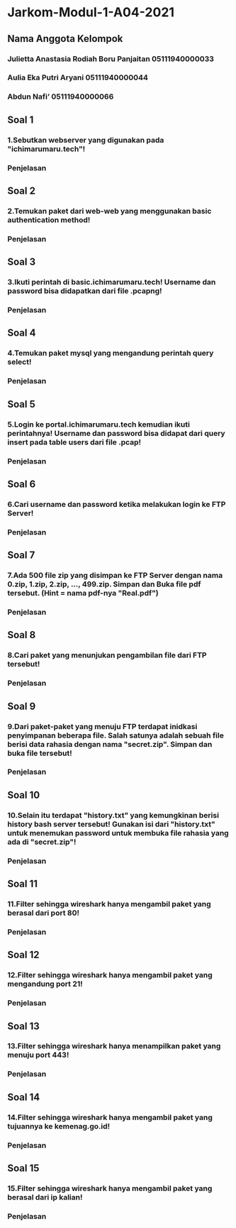 # Jarkom-Modul-1-A04-2021

## Nama Anggota Kelompok 
### Julietta Anastasia Rodiah Boru Panjaitan  05111940000033 
### Aulia Eka Putri Aryani				            05111940000044 
### Abdun Nafi’					                      05111940000066 



## Soal 1
### 1.Sebutkan webserver yang digunakan pada "ichimarumaru.tech"! 
### Penjelasan



## Soal 2
### 2.Temukan paket dari web-web yang menggunakan basic authentication method! 
### Penjelasan



## Soal 3
### 3.Ikuti perintah di basic.ichimarumaru.tech! Username dan password bisa didapatkan dari file .pcapng!
### Penjelasan



## Soal 4
### 4.Temukan paket mysql yang mengandung perintah query select! 
### Penjelasan



## Soal 5
### 5.Login ke portal.ichimarumaru.tech kemudian ikuti perintahnya! Username dan password bisa didapat dari query insert pada table users dari file .pcap!
### Penjelasan



## Soal 6
### 6.Cari username dan password ketika melakukan login ke FTP Server!
### Penjelasan



## Soal 7
### 7.Ada 500 file zip yang disimpan ke FTP Server dengan nama 0.zip, 1.zip, 2.zip, ..., 499.zip. Simpan dan Buka file pdf tersebut. (Hint = nama pdf-nya "Real.pdf")
### Penjelasan



## Soal 8
### 8.Cari paket yang menunjukan pengambilan file dari FTP tersebut!
### Penjelasan



## Soal 9
### 9.Dari paket-paket yang menuju FTP terdapat inidkasi penyimpanan beberapa file. Salah satunya adalah sebuah file berisi data rahasia dengan nama "secret.zip". Simpan dan buka file tersebut!
### Penjelasan



## Soal 10
### 10.Selain itu terdapat "history.txt" yang kemungkinan berisi history bash server tersebut! Gunakan isi dari "history.txt" untuk menemukan password untuk membuka file rahasia yang ada di "secret.zip"!
### Penjelasan


## Soal 11
### 11.Filter sehingga wireshark hanya mengambil paket yang berasal dari port 80! 
### Penjelasan



## Soal 12
### 12.Filter sehingga wireshark hanya mengambil paket yang mengandung port 21!
### Penjelasan


## Soal 13
### 13.Filter sehingga wireshark hanya menampilkan paket yang menuju port 443!
### Penjelasan


## Soal 14
### 14.Filter sehingga wireshark hanya mengambil paket yang tujuannya ke kemenag.go.id!
### Penjelasan


## Soal 15
### 15.Filter sehingga wireshark hanya mengambil paket yang berasal dari ip kalian!
### Penjelasan










